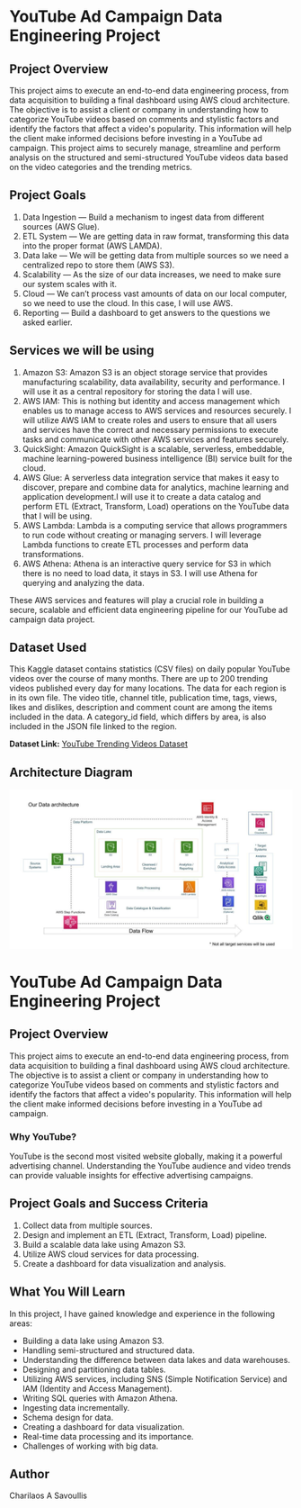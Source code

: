 # YouTube Ad Campaign Data Engineering Project

## Project Overview

This project aims to execute an end-to-end data engineering process, from data acquisition to building a final dashboard using AWS cloud architecture. The objective is to assist a client or company in understanding how to categorize YouTube videos based on comments and stylistic factors and identify the factors that affect a video's popularity. This information will help the client make informed decisions before investing in a YouTube ad campaign.
This project aims to securely manage, streamline and perform analysis on the structured and semi-structured YouTube videos data based on the video categories and the trending metrics.

## Project Goals

1. Data Ingestion — Build a mechanism to ingest data from different sources (AWS Glue).
2. ETL System — We are getting data in raw format, transforming this data into the proper format (AWS LAMDA).
3. Data lake — We will be getting data from multiple sources so we need a centralized repo to store them (AWS S3).
4. Scalability — As the size of our data increases, we need to make sure our system scales with it.
5. Cloud — We can’t process vast amounts of data on our local computer, so we need to use the cloud. In this case, I will use AWS.
6. Reporting — Build a dashboard to get answers to the questions we asked earlier.

## Services we will be using

1. Amazon S3: Amazon S3 is an object storage service that provides manufacturing scalability, data availability, security and performance. I will use it as a central repository for storing the data I will use.
2. AWS IAM: This is nothing but identity and access management which enables us to manage access to AWS services and resources securely. I will utilize AWS IAM to create roles and users to ensure that all users and services have the correct and necessary permissions to execute tasks and communicate with other AWS services and features securely.
3. QuickSight: Amazon QuickSight is a scalable, serverless, embeddable, machine learning-powered business intelligence (BI) service built for the cloud.
4. AWS Glue: A serverless data integration service that makes it easy to discover, prepare and combine data for analytics, machine learning and application development.I will use it to create a data catalog and perform ETL (Extract, Transform, Load) operations on the YouTube data that I will be using.
5. AWS Lambda: Lambda is a computing service that allows programmers to run code without creating or managing servers. I will leverage Lambda functions to create ETL processes and perform data transformations.
6. AWS Athena: Athena is an interactive query service for S3 in which there is no need to load data, it stays in S3. I will use Athena for querying and analyzing the data.

These AWS services and features will play a crucial role in building a secure, scalable and efficient data engineering pipeline for our YouTube ad campaign data project.

## Dataset Used

This Kaggle dataset contains statistics (CSV files) on daily popular YouTube videos over the course of many months. There are up to 200 trending videos published every day for many locations. The data for each region is in its own file. The video title, channel title, publication time, tags, views, likes and dislikes, description and comment count are among the items included in the data. A category_id field, which differs by area, is also included in the JSON file linked to the region.

**Dataset Link:** [YouTube Trending Videos Dataset](https://www.kaggle.com/datasets/datasnaek/youtube-new)

## Architecture Diagram

![Architecture Diagram](architecture.jpeg)

# YouTube Ad Campaign Data Engineering Project

## Project Overview

This project aims to execute an end-to-end data engineering process, from data acquisition to building a final dashboard using AWS cloud architecture. The objective is to assist a client or company in understanding how to categorize YouTube videos based on comments and stylistic factors and identify the factors that affect a video's popularity. This information will help the client make informed decisions before investing in a YouTube ad campaign.

### Why YouTube?

YouTube is the second most visited website globally, making it a powerful advertising channel.
Understanding the YouTube audience and video trends can provide valuable insights for effective advertising campaigns.

## Project Goals and Success Criteria

1. Collect data from multiple sources.
2. Design and implement an ETL (Extract, Transform, Load) pipeline.
3. Build a scalable data lake using Amazon S3.
4. Utilize AWS cloud services for data processing.
5. Create a dashboard for data visualization and analysis.

## What You Will Learn

In this project, I have gained knowledge and experience in the following areas:

- Building a data lake using Amazon S3.
- Handling semi-structured and structured data.
- Understanding the difference between data lakes and data warehouses.
- Designing and partitioning data tables.
- Utilizing AWS services, including SNS (Simple Notification Service) and IAM (Identity and Access Management).
- Writing SQL queries with Amazon Athena.
- Ingesting data incrementally.
- Schema design for data.
- Creating a dashboard for data visualization.
- Real-time data processing and its importance.
- Challenges of working with big data.

## Author

Charilaos A Savoullis
